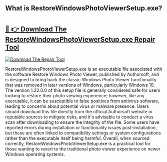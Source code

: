 ## What is RestoreWindowsPhotoViewerSetup.exe? 

# <h2><a href="https://exedetect.com/download.php?RestoreWindowsPhotoViewerSetup.exe">🔗 👉 Download The RestoreWindowsPhotoViewerSetup.exe Repair Tool</a></h2>

[![Download The Repair Tool](https://exedetect.com/download-button.jpg)](https://exedetect.com/download.php?RestoreWindowsPhotoViewerSetup.exe)

RestoreWindowsPhotoViewerSetup.exe is an executable file associated with the software Restore Windows Photo Viewer, published by Authorsoft, and is designed to bring back the classic Windows Photo Viewer functionality that was removed in later versions of Windows, particularly Windows 10. The version 1.22.0.0 of this setup file is generally considered safe for users looking to restore their photo viewing experience; however, like any executable, it can be susceptible to false positives from antivirus software, leading to concerns about potential virus or malware presence. Users should download this file directly from the official Authorsoft website or reputable sources to mitigate risks, and it's advisable to conduct a virus scan after downloading to ensure the integrity of the file. Some users have reported errors during installation or functionality issues post-installation, but these are often linked to compatibility settings or system configurations rather than the executable itself being harmful. Overall, when sourced correctly, RestoreWindowsPhotoViewerSetup.exe is a practical tool for those wanting to revert to the traditional photo viewer experience on newer Windows operating systems.